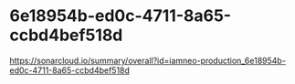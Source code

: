 # 6e18954b-ed0c-4711-8a65-ccbd4bef518d
https://sonarcloud.io/summary/overall?id=iamneo-production_6e18954b-ed0c-4711-8a65-ccbd4bef518d

